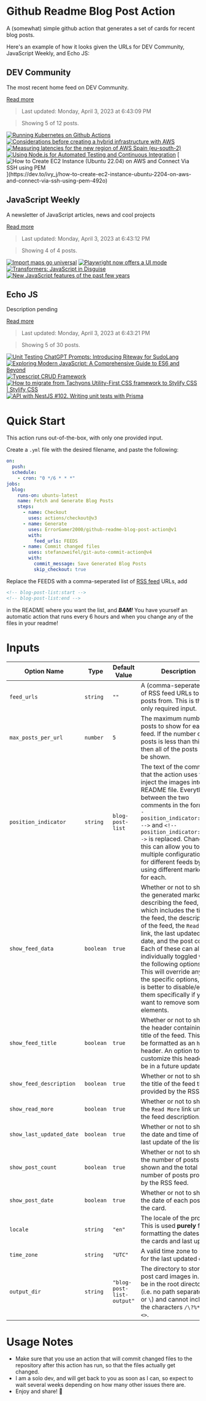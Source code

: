# Github Readme Blog Post Action

A (somewhat) simple github action that generates a set of cards for recent blog posts.

Here's an example of how it looks given the URLs for DEV Community, JavaScript Weekly, and Echo JS:

<!-- post-list:start -->
## DEV Community

The most recent home feed on DEV Community.

[Read more](https://dev.to)
> Last updated: Monday, April 3, 2023 at 6:43:09 PM

> Showing 5 of 12 posts.

[![Running Kubernetes on Github Actions](https://raw.githubusercontent.com/ErrorGamer2000/github-readme-blog-post-action/main/generated_files/DEV_Community/Running_Kubernetes_on_Github_Actions.svg)](https://dev.to/kitarp29/running-kubernetes-on-github-actions-f2c)
[![Considerations before creating a hybrid infrastructure with AWS](https://raw.githubusercontent.com/ErrorGamer2000/github-readme-blog-post-action/main/generated_files/DEV_Community/Considerations_before_creating_a_hybrid_infrastructure_with_AWS.svg)](https://dev.to/aws-builders/considerations-before-creating-a-hybrid-infrastructure-with-aws-4j2f)
[![Measuring latencies for the new region of AWS Spain (eu-south-2)](https://raw.githubusercontent.com/ErrorGamer2000/github-readme-blog-post-action/main/generated_files/DEV_Community/Measuring_latencies_for_the_new_region_of_AWS_Spain_(eu-south-2).svg)](https://dev.to/aws-builders/measuring-latencies-for-the-new-region-of-aws-spain-eu-south-2-kpd)
[![Using Node.js for Automated Testing and Continuous Integration](https://raw.githubusercontent.com/ErrorGamer2000/github-readme-blog-post-action/main/generated_files/DEV_Community/Using_Node.js_for_Automated_Testing_and_Continuous_Integration.svg)](https://dev.to/folasayosamuel/using-nodejs-for-automated-testing-and-continuous-integration-36k5)
[![How to Create EC2 Instance (Ubuntu 22.04) on AWS and Connect Via SSH using PEM](https://raw.githubusercontent.com/ErrorGamer2000/github-readme-blog-post-action/main/generated_files/DEV_Community/How_to_Create_EC2_Instance_(Ubuntu_22.04)_on_AWS_and_Connect_Via_SSH_using_PEM.svg)](https://dev.to/ivy_j/how-to-create-ec2-instance-ubuntu-2204-on-aws-and-connect-via-ssh-using-pem-492o)


## JavaScript Weekly

A newsletter of JavaScript articles, news and cool projects

[Read more](https://javascriptweekly.com/)
> Last updated: Monday, April 3, 2023 at 6:43:12 PM

> Showing 4 of 4 posts.

[![Import maps go universal](https://raw.githubusercontent.com/ErrorGamer2000/github-readme-blog-post-action/main/generated_files/JavaScript_Weekly/Import_maps_go_universal.svg)](https://javascriptweekly.com/issues/632)
[![Playwright now offers a UI mode](https://raw.githubusercontent.com/ErrorGamer2000/github-readme-blog-post-action/main/generated_files/JavaScript_Weekly/Playwright_now_offers_a_UI_mode.svg)](https://javascriptweekly.com/issues/631)
[![Transformers: JavaScript in Disguise](https://raw.githubusercontent.com/ErrorGamer2000/github-readme-blog-post-action/main/generated_files/JavaScript_Weekly/Transformers__JavaScript_in_Disguise.svg)](https://javascriptweekly.com/issues/630)
[![New JavaScript features of the past few years](https://raw.githubusercontent.com/ErrorGamer2000/github-readme-blog-post-action/main/generated_files/JavaScript_Weekly/New_JavaScript_features_of_the_past_few_years.svg)](https://javascriptweekly.com/issues/629)


## Echo JS

Description pending

[Read more](
http://www.echojs.com
)
> Last updated: Monday, April 3, 2023 at 6:43:21 PM

> Showing 5 of 30 posts.

[![Unit Testing ChatGPT Prompts: Introducing Riteway for SudoLang](https://raw.githubusercontent.com/ErrorGamer2000/github-readme-blog-post-action/main/generated_files/_Echo_JS_/Unit_Testing_ChatGPT_Prompts__Introducing_Riteway_for_SudoLang.svg)](https://medium.com/javascript-scene/unit-testing-chatgpt-prompts-introducing-riteway-for-sudolang-52761c34abc4)
[![
Exploring Modern JavaScript: A Comprehensive Guide to ES6 and Beyond
](https://raw.githubusercontent.com/ErrorGamer2000/github-readme-blog-post-action/main/generated_files/_Echo_JS_/_Exploring_Modern_JavaScript__A_Comprehensive_Guide_to_ES6_and_Beyond_.svg)](
https://goo.su/Unw5A4w
)
[![
Typescript CRUD Framework
](https://raw.githubusercontent.com/ErrorGamer2000/github-readme-blog-post-action/main/generated_files/_Echo_JS_/_Typescript_CRUD_Framework_.svg)](
https://case.app
)
[![How to migrate from Tachyons Utility-First CSS framework to Stylify CSS | Stylify CSS](https://raw.githubusercontent.com/ErrorGamer2000/github-readme-blog-post-action/main/generated_files/_Echo_JS_/How_to_migrate_from_Tachyons_Utility-First_CSS_framework_to_Stylify_CSS___Stylify_CSS.svg)](https://stylifycss.com/docs/migration/tachyons)
[![API with NestJS #102. Writing unit tests with Prisma](https://raw.githubusercontent.com/ErrorGamer2000/github-readme-blog-post-action/main/generated_files/_Echo_JS_/API_with_NestJS__102._Writing_unit_tests_with_Prisma.svg)](https://wanago.io/2023/04/03/api-nestjs-unit-tests-prisma/)


<!-- post-list:end -->

# Quick Start

This action runs out-of-the-box, with only one provided input.

Create a `.yml` file with the desired filename, and paste the following:

```yml
on:
  push:
  schedule:
    - cron: "0 */6 * * *"
jobs:
  blog:
    runs-on: ubuntu-latest
    name: Fetch and Generate Blog Posts
    steps:
      - name: Checkout
        uses: actions/checkout@v3
      - name: Generate
        uses: ErrorGamer2000/github-readme-blog-post-action@v1
        with:
          feed_urls: FEEDS
      - name: Commit changed files
        uses: stefanzweifel/git-auto-commit-action@v4
        with:
          commit_message: Save Generated Blog Posts
          skip_checkout: true
```

Replace the FEEDS with a comma-seperated list of [RSS feed](https://rss.com/blog/how-do-rss-feeds-work/) URLs, add

```md
<!-- blog-post-list:start -->
<!-- blog-post-list:end -->
```

in the README where you want the list, and **_BAM!_** You have yourself an automatic action that runs every 6 hours and when you change any of the files in your readme!

# Inputs

<table>
  <thead>
    <tr>
      <th>Option Name</th>
      <th>Type</th>
      <th>Default Value</th>
      <th>Description</th>
    </tr>
  </thead>
  <tbody>
    <tr>
      <td><code>feed_urls</code></td>
      <td><code>string</code></td>
      <td><code>""</code></td>
      <td>A (comma-seperated) list of RSS feed URLs to load posts from. This is the only required input.</td>
    </tr>
    <tr>
      <td><code>max_posts_per_url</code></td>
      <td><code>number</code></td>
      <td><code>5</code></td>
      <td>The maximum number of posts to show for each feed. If the number of posts is less than this, then all of the posts will be shown.</td>
    </tr>
    <tr>
      <td><code>position_indicator</code></td>
      <td><code>string</code></td>
      <td><code>blog-post-list</code></td>
      <td>The text of the comments that the action uses to inject the images into the README file. Everything between the two comments in the form <code>&lt;!-- position_indicator:start --&gt;</code> and <code>&lt;!-- position_indicator:end --&gt;</code> is replaced. Changing this can allow you to use multiple configurations for different feeds by using different markers for each.</td>
    </tr>
    <tr>
      <td><code>show_feed_data</code></td>
      <td><code>boolean</code></td>
      <td><code>true</code></td>
      <td>Whether or not to show the generated markdown describing the feed, which includes the title of the feed, the description of the feed, the <code>Read More</code> link, the last updated date, and the post count. Each of these can also be individually toggled with the following options. This will override any of the specific options, so it is better to disable/enable them specifically if you want to remove some elements.</td>
    </tr>
    <tr>
      <td><code>show_feed_title</code></td>
      <td><code>boolean</code></td>
      <td><code>true</code></td>
      <td>Whether or not to show the header containing the title of the feed. This will be formatted as an <code>h2</code> header. An option to customize this header will be in a future update.</td>
    </tr>
    <tr>
      <td><code>show_feed_description</code></td>
      <td><code>boolean</code></td>
      <td><code>true</code></td>
      <td>Whether or not to show the title of the feed that is provided by the RSS feed.</td>
    </tr>
    <tr>
      <td><code>show_read_more</code></td>
      <td><code>boolean</code></td>
      <td><code>true</code></td>
      <td>Whether or not to show the <code>Read More</code> link under the feed description.</td>
    </tr>
    <tr>
      <td><code>show_last_updated_date</code></td>
      <td><code>boolean</code></td>
      <td><code>true</code></td>
      <td>Whether or not to show the date and time of the last update of the list.</td>
    </tr>
    <tr>
      <td><code>show_post_count</code></td>
      <td><code>boolean</code></td>
      <td><code>true</code></td>
      <td>Whether or not to show the number of posts shown and the total number of posts provided by the RSS feed.</td>
    </tr>
    <tr>
      <td><code>show_post_date</code></td>
      <td><code>boolean</code></td>
      <td><code>true</code></td>
      <td>Whether or not to show the date of each post on the card.</td>
    </tr>
    <tr>
      <td><code>locale</code></td>
      <td><code>string</code></td>
      <td><code>"en"</code></td>
      <td>The locale of the project. This is used <strong>purely</strong> for formatting the dates of the cards and last update.</td>
    </tr>
    <tr>
      <td><code>time_zone</code></td>
      <td><code>string</code></td>
      <td><code>"UTC"</code></td>
      <td>A valid time zone to use for the last updated date.</td>
    </tr>
    <tr>
      <td><code>output_dir</code></td>
      <td><code>string</code></td>
      <td><code>"blog-post-list-output"</code></td>
      <td>The directory to store the post card images in. Must be in the root directory (i.e. no path separators <code>/</code> or <code>\</code>) and cannot include the characters <code>/\?%*:|"&lt;&gt;</code>.</td>
    </tr>
<!--
    <tr>
      <td><code></code></td>
      <td><cde></cde></td>
      <td><code></code></td>
      <td></td>
    </tr>
-->
  </tbody>
</table>

# Usage Notes

- Make sure that you use an action that will commit changed files to the repository after this action has run, so that the files actually get changed.
- I am a solo dev, and will get back to you as soon as I can, so expect to wait several weeks depending on how many other issues there are.
- Enjoy and share! 🤗
